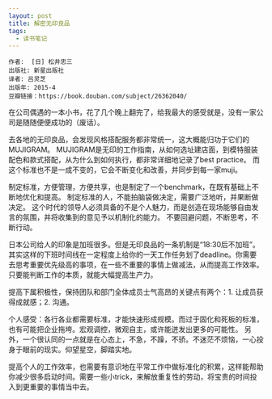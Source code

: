 ```yaml
---
layout: post
title: 解密无印良品
tags:
  - 读书笔记
---
```


```
作者:  [日] 松井忠三 
出版社: 新星出版社
译者: 吕灵芝 
出版年: 2015-4
豆瓣链接：https://book.douban.com/subject/26362040/
```


在公司偶遇的一本小书，花了几个晚上翻完了，给我最大的感受就是，没有一家公司是随随便便成功的（废话）。

去各地的无印良品，会发现风格搭配服务都非常统一，这大概能归功于它们的MUJIGRAM。
MUJIGRAM是无印的工作指南，从如何选址建店面，到模特服装配色和款式搭配，从为什么到如何执行，都非常详细地记录了best practice。
而这个标准也不是一成不变的，它会不断变化和改善，并同步到每一家muji。

制定标准，方便管理，方便共享，也是制定了一个benchmark，在既有基础上不断地优化和提高。
制定标准的人，不能拍脑袋做决定，需要广泛地听，并果断做决定。
这个时代的领导人必须具备的不是个人魅力，而是创造在现场能够自由发言的氛围，并将收集到的意见予以机制化的能力。
不要回避问题，不断思考，不断行动。

日本公司给人的印象是加班很多。但是无印良品的一条机制是“18:30后不加班”。其实这样的下班时间线在一定程度上给你的一天工作任务划了deadline。你需要去思考重要优先级高的事项，在一些不重要的事情上做减法，从而提高工作效率。只要能判断工作的本质，就能大幅提高生产力。

提高下属积极性，保持团队和部门全体成员士气高昂的关键点有两个：1. 让成员获得成就感；2. 沟通。


个人感受：各行各业都需要标准，才能快速形成规模。而过于固化和死板的标准，也有可能把企业拖垮。宏观调控，微观自主，或许能迸发出更多的可能性。
另外，一个很认同的一点就是在心态上，不急，不躁，不骄。不迷茫不烦恼，一心投身于眼前的现实。仰望星空，脚踏实地。

提高个人的工作效率，也需要有意识地在平常工作中做标准化的积累，这样能帮助你减少很多启动时间。需要一些小trick，来解放重复性的劳动，将宝贵的时间投入到更重要的事情当中去。

